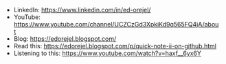 

- LinkedIn: https://www.linkedin.com/in/ed-orejel/
- YouTube: https://www.youtube.com/channel/UCZCzGd3XpkiKd9q565FQ4jA/about
- Blog: https://edorejel.blogspot.com/
- Read this: https://edorejel.blogspot.com/p/quick-note-ii-on-github.html
- Listening to this: https://www.youtube.com/watch?v=haxf__6yx6Y

<!--
**xpqx/xpqx** is a ✨ _special_ ✨ repository because its `README.md` (this file) appears on your GitHub profile.

Here are some ideas to get you started:

- 🔭 I’m currently working on ...
- 🌱 I’m currently learning ...
- 👯 I’m looking to collaborate on ...
 
- 📫 How to reach me: ...
-  Pronouns: ...
- ⚡ Fun fact: ...
-->
